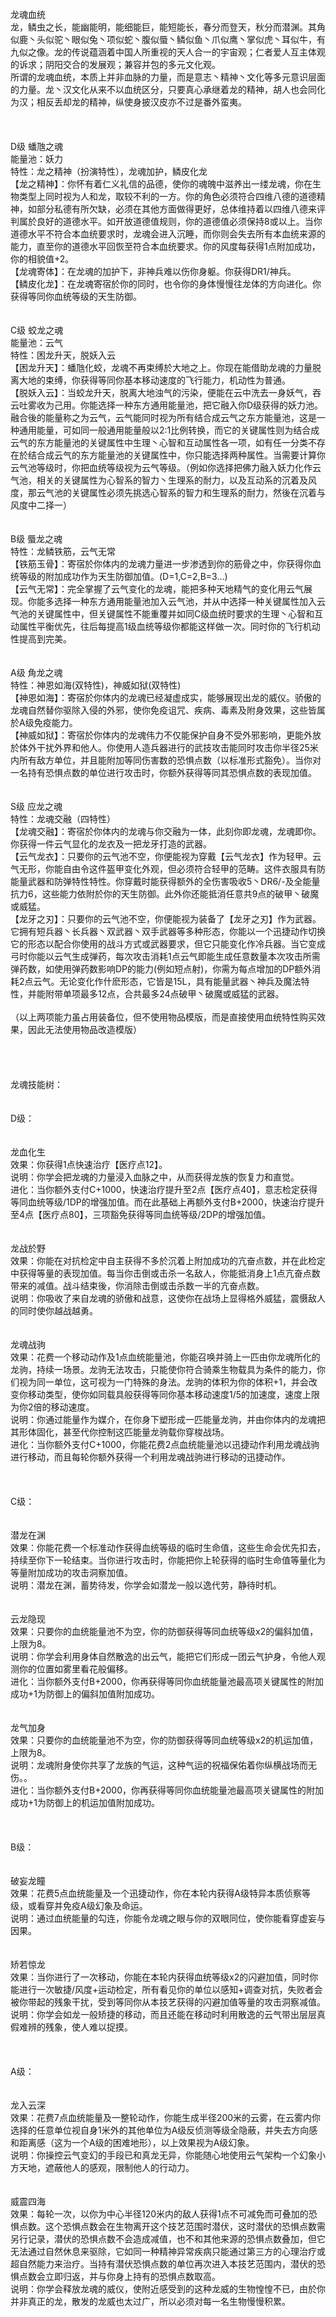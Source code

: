 <title>龙魂血统</title>
<meta name="GENERATOR" content="WinCHM">
<meta http-equiv="Content-Type" content="text/html; charset=gb2312">
<br>龙魂血统 
<br>龙，鳞虫之长，能幽能明，能细能巨，能短能长，春分而登天，秋分而潜渊。其角似鹿丶头似驼丶眼似兔丶项似蛇丶腹似蜃丶鳞似鱼丶爪似鹰丶掌似虎丶耳似牛，有九似之像。龙的传说蕴涵着中国人所重视的天人合一的宇宙观；仁者爱人互主体观的诉求；阴阳交合的发展观；兼容并包的多元文化观。 
<br>所谓的龙魂血统，本质上并非血脉的力量，而是意志丶精神丶文化等多元意识层面的力量。龙丶汉文化从来不以血统区分，只要真心承继着龙的精神，胡人也会同化为汉；相反丢却龙的精神，纵使身披汉皮亦不过是番外蛮夷。 
<br>
<br>
<br>
<br>D级 蟠虺之魂 
<br>能量池：妖力 
<br>特性：龙之精神（扮演特性），龙魂加护，鳞皮化龙 
<br>【龙之精神】：你怀有着仁义礼信的品德，使你的魂魄中滋养出一缕龙魂，你在生物类型上同时视为人和龙，取较不利的一方。你的角色必须符合四维八德的道德精神，如部分私德有所欠缺，必须在其他方面做得更好，总体维持着以四维八德来评判属於良好的道德水平。如开放道德值规则，你的道德值必须保持8或以上。当你道德水平不符合本血统要求时，龙魂会进入沉睡，而你则会失去所有本血统来源的能力，直至你的道德水平回恢至符合本血统要求。你的风度每获得1点附加成功，你的相貌值+2。 
<br>【龙魂寄体】：在龙魂的加护下，非神兵难以伤你身躯。你获得DR1/神兵。 
<br>【鳞皮化龙】：在龙魂寄宿於你的同时，也令你的身体慢慢往龙体的方向进化。你获得等同你血统等级的天生防御。 
<br>
<br>
<br>C级 蛟龙之魂 
<br>能量池：云气 
<br>特性：困龙升天，脱妖入云
<br>【困龙升天】：蟠虺化蛟，龙魂不再束缚於大地之上。你现在能借助龙魂的力量脱离大地的束缚，你获得等同你基本移动速度的飞行能力，机动性为普通。
<br>【脱妖入云】：当蛟龙升天，脱离大地浊气的污染，便能在云中洗去一身妖气，吞云吐雾收为己用。你能选择一种东方通用能量池，把它融入你D级获得的妖力池。融合後的能量称之为云气，云气能同时视为所有结合成云气之东方能量池，这是一种通用能量，可如同一般通用能量般以2:1比例转换，而它的关键属性则为结合成云气的东方能量池的关键属性中生理丶心智和互动属性各一项，如有任一分类不存在於结合成云气的东方能量池的关键属性中，你只能选择两种属性。当需要计算你云气池等级时，你把血统等级视为云气等级。（例如你选择把佛力融入妖力化作云气池，相关的关键属性为心智系的智力丶生理系的耐力，以及互动系的沉着及风度，那云气池的关键属性必须先挑选心智系的智力和生理系的耐力，然後在沉着与风度中二择一） 
<br>
<br>
<br>B级 蜃龙之魂 
<br>特性：龙鳞铁筋，云气无常
<br>【铁筋玉骨】：寄宿於你体内的龙魂力量进一步渗透到你的筋骨之中，你获得你血统等级的附加成功作为天生防御加值。(D=1,C=2,B=3...) 
<br>【云气无常】：完全掌握了云气变化的龙魂，能把多种天地精气的变化用云气展现。你能多选择一种东方通用能量池加入云气池，并从中选择一种关键属性加入云气池的关键属性中，但关键属性不能重覆并如同C级血统时要求的生理丶心智和互动属性平衡优先，往后每提高1级血统等级你都能这样做一次。同时你的飞行机动性提高到完美。
<br>
<br>
<br>A级 角龙之魂 
<br>特性：神恩如海(双特性)，神威如狱(双特性) 
<br>【神恩如海】：寄宿於你体内的龙魂已经凝虚成实，能够展现出龙的威仪。骄傲的龙魂自然替你驱除入侵的外邪，使你免疫诅咒、疾病、毒素及附身效果，这些皆属於A级免疫能力。
<br>【神威如狱】：寄宿於你体内的龙魂伟力不仅能保护自身不受外邪影响，更能外放於体外干扰外界和他人。你使用人造兵器进行的武技攻击能同时攻击你半径25米内所有敌方单位，并且能附加等同伤害数的恐惧点数（以标准形式豁免）。当你对一名持有恐惧点数的单位进行攻击时，你额外获得等同其恐惧点数的表现加值。 
<br>
<br>
<br>S级 应龙之魂 
<br>特性：龙魂交融（四特性） 
<br>【龙魂交融】：寄宿於你体内的龙魂与你交融为一体，此刻你即龙魂，龙魂即你。你获得一件云气显化的龙衣及一把龙牙打造的武器。 
<br>【云气龙衣】：只要你的云气池不空，你便能视为穿戴【云气龙衣】作为轻甲。云气无形，你能自由令这件盔甲变化外观，但必须符合轻甲的范畴。这件衣服具有防能量武器和防弹特性特性。你穿戴时能获得额外的全伤害吸收5丶DR6/-及全能量抗力6，这些能力依附於你的天生防御。此外你还能抵消任意共9点的破甲丶破魔或威猛。 
<br>【龙牙之刃】：只要你的云气池不空，你便能视为装备了【龙牙之刃】作为武器。它拥有短兵器丶长兵器丶双武器丶双手武器等多种形态，你能以一个迅捷动作切换它的形态以配合你使用的战斗方式或武器要求，但它只能变化作冷兵器。当它变成弓时你能以云气生成弹药，每次攻击消耗1点云气即能生成任意数量本次攻击所需弹药数，如使用弹药数影响DP的能力(例如短点射)，你需为每点增加的DP额外消耗2点云气。无论变化作什麽形态，它皆是15L，具有能量武器丶神兵及魔法特性，并能附带单项最多12点，合共最多24点破甲丶破魔或威猛的武器。 
<br>
<br>（以上两项能力虽占用装备位，但不使用物品模版，而是直接使用血统特性购买效果，因此无法使用物品改造模版） 
<br>
<br>
<br>
<br>
<br>龙魂技能树： 
<br>
<br>
<br>D级： 
<br>
<br>
<br>龙血化生 
<br>效果：你获得1点快速治疗【医疗点12】。 
<br>说明：你学会把龙魂的力量浸入血脉之中，从而获得龙族的恢复力和直觉。 
<br>进化：当你额外支付C+1000，快速治疗提升至2点【医疗点40】，意志检定获得等同血统等级/1DP的增强加值。而在此基础上再额外支付B+2000，快速治疗提升至4点【医疗点80】，三项豁免获得等同血统等级/2DP的增强加值。 
<br>
<br>
<br>龙战於野 
<br>效果：你能在对抗检定中自主获得不多於沉着上附加成功的亢奋点数，并在此检定中获得等量的表现加值。每当你击倒或击杀一名敌人，你能抵消身上1点亢奋点数带来的减值。战斗结束後，你消除击倒或击杀数一半的亢奋点数。 
<br>说明：你吸收了来自龙魂的骄傲和战意，这使你在战场上显得格外威猛，震慑敌人的同时使你越战越勇。 
<br>
<br>
<br>龙魂战驹 
<br>效果：花费一个移动动作及1点血统能量池，你能召唤并骑上一匹由你龙魂所化的龙驹，持续一场景。龙驹无法攻击，只能使你符合骑乘生物载具为条件的能力，你们视为同一单位，这可视为一门特殊的身法。龙驹的体积为你的体积+1，并会改变你移动类型，使你如同载具般获得等同你基本移动速度1/5的加速度，速度上限为你2倍的移动速度。 
<br>说明：你通过能量作为媒介，在你身下塑形成一匹能量龙驹，并由你体内的龙魂把其形体固化，甚至代你控制这匹能量龙驹载你穿梭战场。 
<br>进化：当你额外支付C+1000，你能花费2点血统能量池以迅捷动作利用龙魂战驹进行移动，而且每轮你额外获得一个利用龙魂战驹进行移动的迅捷动作。 
<br>
<br>
<br>
<br>C级： 
<br>
<br>
<br>潜龙在渊 
<br>效果：你能花费一个标准动作获得血统等级的临时生命值，这些生命会优先扣去，持续至你下一轮结束。当你进行攻击时，你能把你上轮获得的临时生命值等量化为等量附加成功的攻击洞察加值。 
<br>说明：潜龙在渊，蓄势待发，你学会如潜龙一般以逸代劳，静待时机。 
<br>
<br>
<br>云龙隐现 
<br>效果：只要你的血统能量池不为空，你的防御获得等同血统等级x2的偏斜加值，上限为8。 
<br>说明：你学会利用身体自然散逸的出云气，能把它们形成一团云气护身，令他人观测你的位置如雾里看花般偏移。 
<br>进化：当你额外支付B+2000，你再获得等同你血统能量池最高项关键属性的附加成功+1为防御上的偏斜加值附加成功。 
<br>
<br>
<br>龙气加身 
<br>效果：只要你的血统能量池不为空，你的防御获得等同血统等级x2的机运加值，上限为8。 
<br>说明：龙魂附身使你共享了龙族的气运，这种气运的祝福保佑着你纵横战场而无伤。。 
<br>进化：当你额外支付B+2000，你再获得等同你血统能量池最高项关键属性的附加成功+1为防御上的机运加值附加成功。 
<br>
<br>
<br>
<br>B级： 
<br>
<br>
<br>破妄龙瞳 
<br>效果：花费5点血统能量及一个迅捷动作，你在本轮内获得A级特异本质侦察等级，或看穿并免疫A级幻象及命运。 
<br>说明：通过血统能量的勾连，你能令龙魂之眼与你的双眼同位，使你能看穿虚妄与因果。 
<br>
<br>
<br>矫若惊龙 
<br>效果：当你进行了一次移动，你能在本轮内获得血统等级x2的闪避加值，同时你能进行一次敏捷/风度+运动检定，所有看见你的单位以感知+调查对抗，失败者会被你带起的残象干扰，受到等同你从本技艺获得的闪避加值等量的攻击洞察减值。 
<br>说明：你学会如龙一般矫捷的移动，而且还能在移动时利用散逸的云气带出层层真假难辨的残象，使人难以捉摸。 
<br>
<br>
<br>
<br>A级： 
<br>
<br>
<br>龙入云深 
<br>效果：花费7点血统能量及一整轮动作，你能生成半径200米的云雾，在云雾内你选择的任意单位视自身1米外的其他单位为A级反侦测等级全隐蔽，并失去方向感和距离感（这为一个A级的困难地形），以上效果视为A级幻象。 
<br>说明：你操控云气变幻的手段已和真龙无异，你能随心地使用云气架构一个幻象小方天地，遮蔽他人的感观，限制他人的行动力。 
<br>
<br>
<br>威震四海 
<br>效果：每轮一次，以你为中心半径120米内的敌人获得1点不可减免而可叠加的恐惧点数。这个恐惧点数会在生物离开这个技艺范围时潜伏，这时潜伏的恐惧点数需另行记录，潜伏的恐惧点数不会造成减值，也不和其他来源的恐惧点数叠加，但它无法通过自然休息来驱除，它如同一种精神异常疾病只能通过第三方的心理治疗或超自然能力来治疗。当持有潜伏恐惧点数的单位再次进入本技艺范围内，潜伏的恐惧点数会立即归返，并与你身上持有的恐惧点数取高。 
<br>说明：你学会释放龙魂的威仪，使附近感受到的这种龙威的生物惶惶不已，由於你并非真正的龙，散发的龙威也太过广，所以必须对每一名生物慢慢积累。 